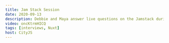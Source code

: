 ```yaml
---
title: Jam Stack Session
date: 2020-09-13
description: Debbie and Maya answer live questions on the Jamstack during the CityJS online Conference.
video: oncKtrmHICQ
tags: [interviews, Nuxt]
host: CityJS
---
```


